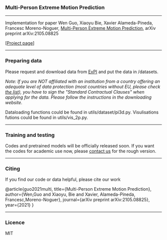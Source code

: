 
### Multi-Person Extreme Motion Prediction
---
Implementation for paper
Wen Guo, Xiaoyu Bie, Xavier Alameda-Pineda, Francesc Moreno-Noguer,
[Multi-Person Extreme Motion Prediction](https://arxiv.org/abs/2105.08825),
arXiv preprint arXiv:2105.08825

[[Project page](https://team.inria.fr/robotlearn/multi-person-extreme-motion-prediction/)]

---
### Preparing data
Please request and download data from [ExPI](https://zenodo.org/record/5578329#.YbjaLPHMK3J) and put the data in /datasets.

*Note: If you are NOT affiliated with an institution from a country offering an adequate level of data protection 
(most countries without EU, please check [the list](https://ec.europa.eu/info/law/law-topic/data-protection/international-dimension-data-protection/adequacy-decisions_en)), you have to sign the "Standard Contractual Clauses" when applying for the data. Please follow the instructions in the downloading website.*

Dataloading functions could be found in utils/dataset/pi3d.py. Visulisations futions could be found in utils/vis_2p.py.

---
### Training and testing
Codes and pretrained models will be officially released soon. 
If you want the codes for academic use now, please [contact us](wen.guo@inria.fr) for the rough version.

---
### Citing
If you find our code or data helpful, please cite our work

@article{guo2021multi,
    title={Multi-Person Extreme Motion Prediction}, 
    author={Wen,Guo and Xiaoyu, Bie and Xavier, Alameda-Pineda, Francesc,Moreno-Noguer}, 
    journal={arXiv preprint arXiv:2105.08825}, 
    year={2021} }

---
### Licence
MIT


